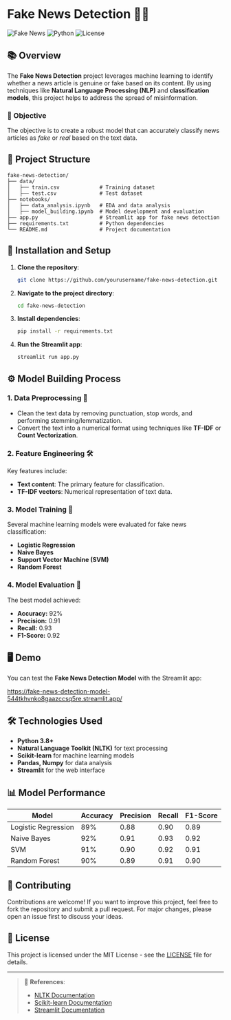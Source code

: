 # Fake News Detection 📰🚨

![Fake News](https://img.shields.io/badge/Fake_News-Detection-red) ![Python](https://img.shields.io/badge/Python-3.8%2B-blue) ![License](https://img.shields.io/badge/License-MIT-green)

## 📚 Overview

The **Fake News Detection** project leverages machine learning to identify whether a news article is genuine or fake based on its content. By using techniques like **Natural Language Processing (NLP)** and **classification models**, this project helps to address the spread of misinformation.

### 🎯 Objective
The objective is to create a robust model that can accurately classify news articles as *fake* or *real* based on the text data.

## 📂 Project Structure

```
fake-news-detection/
├── data/
│   ├── train.csv             # Training dataset
│   ├── test.csv              # Test dataset
├── notebooks/
│   ├── data_analysis.ipynb   # EDA and data analysis
│   ├── model_building.ipynb  # Model development and evaluation
├── app.py                    # Streamlit app for fake news detection
├── requirements.txt          # Python dependencies
└── README.md                 # Project documentation
```

## 🚀 Installation and Setup

1. **Clone the repository**:
   ```bash
   git clone https://github.com/yourusername/fake-news-detection.git
   ```

2. **Navigate to the project directory**:
   ```bash
   cd fake-news-detection
   ```

3. **Install dependencies**:
   ```bash
   pip install -r requirements.txt
   ```

4. **Run the Streamlit app**:
   ```bash
   streamlit run app.py
   ```

## ⚙️ Model Building Process

### 1. Data Preprocessing 🧹
- Clean the text data by removing punctuation, stop words, and performing stemming/lemmatization.
- Convert the text into a numerical format using techniques like **TF-IDF** or **Count Vectorization**.

### 2. Feature Engineering 🛠️
Key features include:
- **Text content**: The primary feature for classification.
- **TF-IDF vectors**: Numerical representation of text data.

### 3. Model Training 🤖
Several machine learning models were evaluated for fake news classification:
- **Logistic Regression**
- **Naive Bayes**
- **Support Vector Machine (SVM)**
- **Random Forest**

### 4. Model Evaluation 🏅
The best model achieved:
- **Accuracy:** 92%
- **Precision:** 0.91
- **Recall:** 0.93
- **F1-Score:** 0.92

## 🖥️ Demo

You can test the **Fake News Detection Model** with the Streamlit app:

https://fake-news-detection-model-544tkhvnko8gaazccsq5re.streamlit.app/

## 🛠️ Technologies Used

- **Python 3.8+**
- **Natural Language Toolkit (NLTK)** for text processing
- **Scikit-learn** for machine learning models
- **Pandas, Numpy** for data analysis
- **Streamlit** for the web interface

## 📊 Model Performance

| Model              | Accuracy | Precision | Recall | F1-Score |
|--------------------|----------|-----------|--------|----------|
| Logistic Regression | 89%      | 0.88      | 0.90   | 0.89     |
| Naive Bayes         | 92%      | 0.91      | 0.93   | 0.92     |
| SVM                 | 91%      | 0.90      | 0.92   | 0.91     |
| Random Forest       | 90%      | 0.89      | 0.91   | 0.90     |

## 🤝 Contributing

Contributions are welcome! If you want to improve this project, feel free to fork the repository and submit a pull request. For major changes, please open an issue first to discuss your ideas.

## 📄 License

This project is licensed under the MIT License - see the [LICENSE](LICENSE) file for details.

---

> 🔗 **References**:
> - [NLTK Documentation](https://www.nltk.org/)
> - [Scikit-learn Documentation](https://scikit-learn.org/stable/)
> - [Streamlit Documentation](https://docs.streamlit.io/)


